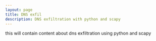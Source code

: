 ```yaml
---
layout: page
title: DNS exfil
description: DNS exfiltration with python and scapy
---
```


<p class="message">
  this will contain content about dns exfiltration using python and scapy
</p>